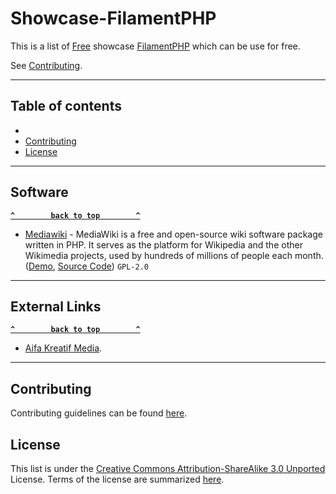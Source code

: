 # Showcase-FilamentPHP

This is a list of [Free](https://en.wikipedia.org/wiki/Showcase) showcase [FilamentPHP](https://filamentphp.com) which can be use for free.

See [Contributing](#contributing).

--------------------

## Table of contents

- 
- [Contributing](#contributing)
- [License](#license)

--------------------

## Software

**[`^        back to top        ^`](#awesome-selfhosted)**

- [Mediawiki](https://www.mediawiki.org/wiki/MediaWiki) - MediaWiki is a free and open-source wiki software package written in PHP. It serves as the platform for Wikipedia and the other Wikimedia projects, used by hundreds of millions of people each month. ([Demo](https://en.wikipedia.org/wiki/Main_Page), [Source Code](https://phabricator.wikimedia.org/source/mediawiki/)) `GPL-2.0`

--------------------

## External Links

**[`^        back to top        ^`](#awesome-selfhosted)**

- [Aifa Kreatif Media](https://www.aifa-kreatif.biz.id).

--------------------

## Contributing

Contributing guidelines can be found [here](https://github.com/sirajunnasihin/filamentphp-showcase/blob/main/CONTRIBUTING.md).

## License

This list is under the [Creative Commons Attribution-ShareAlike 3.0 Unported](https://github.com/sirajunnasihin/filamentphp-showcase/blob/main/LICENSE) License.
Terms of the license are summarized [here](https://creativecommons.org/licenses/by-sa/3.0/).
